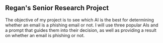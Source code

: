 ## Regan's Senior Research Project

The objective of my project is to see which AI is the best for determining whether an email is a phishing email or not. I will use three popular AIs and a prompt that guides them into their decision, as well as providing a result on whether an email is phishing or not. 
